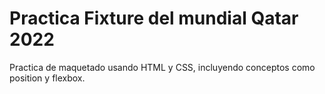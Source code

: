 # Practica Fixture del mundial Qatar 2022

Practica de maquetado usando HTML y CSS, incluyendo conceptos como position y flexbox.

